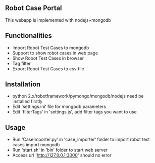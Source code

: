 Robot Case Portal
-----------------

This webapp is implemented with nodejs+mongodb

Functionalities
-----------------
* Import Robot Test Cases to mongodb
* Support to show robot cases in web page
* Show Robot Test Cases in browser
* Tag filter
* Export Robot Test Cases to csv file

Installation
-----------------
* python 2.x/robotframework/pymongo/mongodb/nodejs need be installed firstly
* Edit 'settings.ini' file for mongodb parameters
* Edit 'filterTags' in 'settings.js', add filter tags you want to use

Usage
-----------------
* Run 'CaseImporter.py' in 'case_importer' folder to import robot test cases import mongodb
* Run 'start.sh' in 'bin' folder to start web server
* Access url 'http://127.0.0.1:3000' should no error
